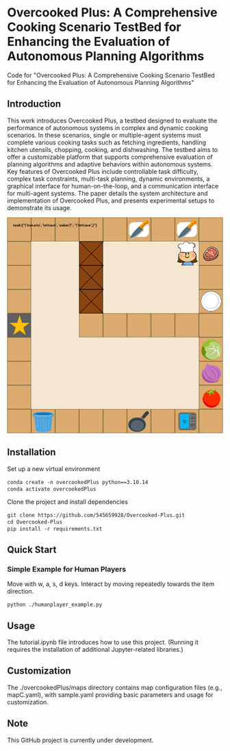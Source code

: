 # Overcooked Plus: A Comprehensive Cooking Scenario TestBed for Enhancing the Evaluation of Autonomous Planning Algorithms
Code for "Overcooked Plus: A Comprehensive Cooking Scenario TestBed for Enhancing the Evaluation of Autonomous Planning Algorithms"

## Introduction
This work introduces Overcooked Plus, a testbed designed to evaluate the performance of autonomous systems in complex and dynamic cooking scenarios. In these scenarios, single or multiple-agent systems must complete various cooking tasks such as fetching ingredients, handling kitchen utensils, chopping, cooking, and dishwashing. The testbed aims to offer a customizable platform that supports comprehensive evaluation of planning algorithms and adaptive behaviors within autonomous systems. Key features of Overcooked Plus include controllable task difficulty, complex task constraints, multi\-task planning, dynamic environments, a graphical interface for human-on-the-loop, and a communication interface for multi\-agent systems. The paper details the system architecture and implementation of Overcooked Plus, and presents experimental setups to demonstrate its usage.

![GameImage](./image.png)

## Installation
Set up a new virtual environment
```
conda create -n overcookedPlus python==3.10.14
conda activate overcookedPlus 
```
Clone the project and install dependencies
```
git clone https://github.com/545659928/Overcooked-Plus.git
cd Overcooked-Plus
pip install -r requirements.txt
```

## Quick Start

### Simple Example for Human Players
Move with w, a, s, d keys. Interact by moving repeatedly towards the item direction.
```
python ./humanplayer_example.py
```

## Usage
The tutorial.ipynb file introduces how to use this project. (Running it requires the installation of additional Jupyter-related libraries.)


## Customization
The ./overcookedPlus/maps directory contains map configuration files (e.g., mapC.yaml), with sample.yaml providing basic parameters and usage for customization.


## Note
This GitHub project is currently under development.

